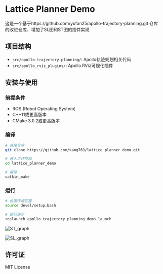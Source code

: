 # Lattice Planner Demo

这是一个基于https://github.com/yufan25/apollo-trajectory-planning.git 仓库的改进仓库，增加了SL图和ST图的插件实现

## 项目结构

- `src/apollo-trajectory-planning/`: Apollo轨迹规划相关代码
- `src/apollo_rviz_plugins/`: Apollo RViz可视化插件

## 安装与使用

### 前提条件

- ROS (Robot Operating System)
- C++11或更高版本
- CMake 3.0.2或更高版本

### 编译

```bash
# 克隆仓库
git clone https://github.com/kang769/lattice_planner_demo.git

# 进入工作空间
cd lattice_planner_demo

# 编译
catkin_make
```

### 运行

```bash
# 设置环境变量
source devel/setup.bash

# 运行演示
roslaunch apollo_trajectory_planning demo.launch
```

![ST_graph](/home/jjk/图片/ST_graph.png)

![SL_graph](/home/jjk/图片/SL_graph.png)

## 许可证

MIT License 